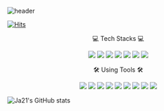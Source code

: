 ![header](https://capsule-render.vercel.app/api?type=Waving&color=gradient&height=300&section=header&text=Space%20for%20Ja21&fontSize=90)


[![Hits](https://hits.seeyoufarm.com/api/count/incr/badge.svg?url=https%3A%2F%2Fgithub.com%2FJa21-Seo%2Fhit-counter&count_bg=%233D7CC8&title_bg=%23555555&icon=&icon_color=%23E7E7E7&title=hits&edge_flat=false)](https://hits.seeyoufarm.com)

<p align = "center"> 💻 Tech Stacks 💻 </p>

<p align = "center">
<img src="https://img.shields.io/badge/Python-3766AB?style=flat-square&logo=Python&logoColor=white"/></a>
<img src="https://img.shields.io/badge/CSharp-239120?style=flat-square&logo=CSharp&logoColor=white"/></a>
<img src="https://img.shields.io/badge/C-A8B9CC?style=flat-square&logo=C&logoColor=white"/></a>
<img src="https://img.shields.io/badge/C++-00599C?style=flat-square&logo=c%2B%2B&&logoColor=white"/></a>
<img src="https://img.shields.io/badge/JavaScript-F7DF1E?style=flat-square&logo=JavaScript&logoColor=white"/></a>
<img src="https://img.shields.io/badge/HTML5-E34F26?style=flat-square&logo=HTML5&logoColor=white"/></a>
<img src="https://img.shields.io/badge/php-777BB4?style=flat-square&logo=php&logoColor=white"/></a>
</p>

<p align = "center"> 🛠 Using Tools 🛠 </p>

<p align = "center">
<img src="https://img.shields.io/badge/Unity-FFFFFF?style=flat-square&logo=Unity&logoColor=black"/></a>
<img src="https://img.shields.io/badge/AndroidStudio-3DDC84?style=flat-square&logo=AndroidStudio&logoColor=white"/></a>
<img src="https://img.shields.io/badge/VisualStudio-5C2D91?style=flat-square&logo=VisualStudio&logoColor=white"/></a>
<img src="https://img.shields.io/badge/VisualStudioCode-007ACC?style=flat-square&logo=VisualStudioCode&logoColor=white"/></a>
<img src="https://img.shields.io/badge/GoogleCloud-4285F4?style=flat-square&logo=GoogleCloud&logoColor=white"/></a>
<img src="https://img.shields.io/badge/GoogleColab-F9AB00?style=flat-square&logo=GoogleColab&logoColor=white"/></a>
<img src="https://img.shields.io/badge/Anaconda-44A833?style=flat-square&logo=Anaconda&logoColor=white"/></a>
<img src="https://img.shields.io/badge/Notion-000000?style=flat-square&logo=Notion&logoColor=white"/></a>
<img src="https://img.shields.io/badge/Figma-F24E1E?style=flat-square&logo=Figma&logoColor=white"/></a>
</p>


![Ja21's GitHub stats](https://github-readme-stats.vercel.app/api?username=Ja21-Seo&show_icons=true&theme=radical)
